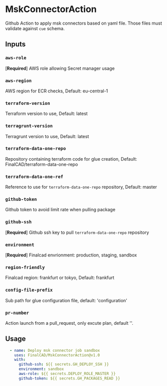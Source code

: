 # MskConnectorAction

Github Action to apply msk connectors based on yaml file.
Those files must validate against `cue` schema.

## Inputs

### `aws-role`
[**Required**] AWS role allowing Secret manager usage

### `aws-region`
AWS region for ECR checks, Default: eu-central-1

### `terraform-version`
Terraform version to use, Default: latest

### `terragrunt-version`
Terragrunt version to use, Default: latest

### `terraform-data-one-repo`
Repository containing terraform code for glue creation, Default: FinalCAD/terraform-data-one-repo

### `terraform-data-one-ref`
Reference to use for `terraform-data-one-repo` repository, Default: master

### `github-token`
Github token to avoid limit rate when pulling package

### `github-ssh`
[**Required**] Github ssh key to pull `terraform-data-one-repo` repository

### `environment`
[**Required**] Finalcad envrionment: production, staging, sandbox

### `region-friendly`
Finalcad region: frankfurt or tokyo, Default: frankfurt

### `config-file-prefix`
Sub path for glue configuration file, default: 'configuration'

### `pr-number`
Action launch from a pull_request, only excute plan, default ''.

## Usage

```yaml
  - name: Deploy msk connector job sandbox
    uses: FinalCAD/MskConnectorAction@v1.0
    with:
      github-ssh: ${{ secrets.GH_DEPLOY_SSH }}
      environment: sandbox
      aws-role: ${{ secrets.DEPLOY_ROLE_MASTER }}
      github-token: ${{ secrets.GH_PACKAGES_READ }}
```
